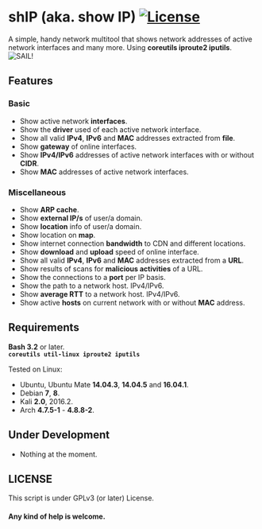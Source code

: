 # shIP (aka. show IP) [![License](https://img.shields.io/badge/License-GPL%20v3%2B-blue.svg?style=flat-square)](https://raw.githubusercontent.com/xtonousou/shIP/master/LICENSE)
A simple, handy network multitool that shows network addresses of active network interfaces and many more. Using **coreutils iproute2 iputils**.<br/>
<img src="https://raw.githubusercontent.com/xtonousou/shIP/master/imgs/head.png" title="SAIL!"/>

## Features

### Basic
- Show active network **interfaces**.<br/>
- Show the **driver** used of each active network interface.<br/>
- Show all valid **IPv4**, **IPv6** and **MAC** addresses extracted from **file**.<br/>
- Show **gateway** of online interfaces.<br/>
- Show **IPv4/IPv6** addresses of active network interfaces with or without **CIDR**.<br/>
- Show **MAC** addresses of active network interfaces.<br/>

### Miscellaneous
- Show **ARP cache**.<br/>
- Show **external IP/s** of user/a domain.<br/>
- Show **location** info of user/a domain.<br/>
- Show location on **map**.<br/>
- Show internet connection **bandwidth** to CDN and different locations.<br/>
- Show **download** and **upload** speed of online interface.<br/>
- Show all valid **IPv4**, **IPv6** and **MAC** addresses extracted from a **URL**.<br/>
- Show results of scans for **malicious activities** of a URL.<br/>
- Show the connections to a **port** per IP basis.<br/>
- Show the path to a network host. IPv4/IPv6.<br/>
- Show **average RTT** to a network host. IPv4/IPv6.<br/>
- Show active **hosts** on current network with or without **MAC** address.<br/>

## Requirements
**Bash 3.2** or later.<br/>
**```coreutils util-linux iproute2 iputils```**<br/>

Tested on Linux:<br/>

- Ubuntu, Ubuntu Mate **14.04.3**, **14.04.5** and **16.04.1**.<br/>
- Debian **7**, **8**.<br/>
- Kali **2.0**, 2016.2.<br/>
- Arch **4.7.5-1** - **4.8.8-2**.<br/>

## Under Development
- Nothing at the moment.<br/>

## LICENSE
This script is under GPLv3 (or later) License.<br/>

#### Any kind of help is welcome.<br/>
